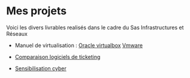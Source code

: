 # Mes projets 

Voici les divers livrables realisés dans le cadre du Sas Infrastructures et Réseaux


- Manuel de virtualisation : [Oracle virtualbox](https://github.com/aarkazur/Mes-projets-/blob/main/Manuelvirtualisation.pdf) [Vmware](https://github.com/aarkazur/Mes-projets-/blob/main/virtuvmwareworkstation.pdf)

- [Comparaison logiciels de ticketing](https://github.com/aarkazur/Mes-projets-/blob/main/Veille%20logiciel%20de%20ticketing.pdf)

- [Sensibilisation cyber](https://github.com/aarkazur/Mes-projets-/blob/main/Veillecyber.pdf)



